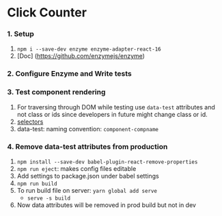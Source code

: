 # Click Counter

### 1. Setup
1. `npm i --save-dev enzyme enzyme-adapter-react-16`
2. [Doc] (https://github.com/enzymejs/enzyme)

### 2. Configure Enzyme and Write tests

### 3. Test component rendering
1. For traversing through DOM while testing use `data-test` attributes and not class or ids since developers in future might change class or id.
2. [selectors](https://enzymejs.github.io/enzyme/docs/api/selector)
3. data-test: naming convention: `component-compname`

### 4. Remove data-test attributes from production
1. `npm install --save-dev babel-plugin-react-remove-properties`
2. `npm run eject`: makes config files editable
3. Add settings to package.json under babel settings
4. `npm run build`
5. To run build file on server: `yarn global add serve`
    * `serve -s build`
6. Now data attributes will be removed in prod build but not in dev
